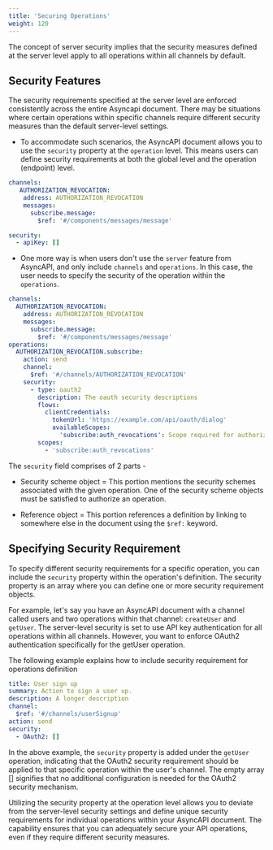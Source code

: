 ```yaml
---
title: 'Securing Operations'
weight: 120
---
```


The concept of server security implies that the security measures defined at the server level apply to all operations within all channels by default. 

## Security Features 

The security requirements specified at the server level are enforced consistently across the entire Asyncapi document. There may be situations where certain operations within specific channels require different security measures than the default server-level settings. 

- To accommodate such scenarios, the AsyncAPI document allows you to use the `security` property at the `operation` level. This means users can define security requirements at both the global level and the operation (endpoint) level.

```yaml
channels:
   AUTHORIZATION_REVOCATION:
    address: AUTHORIZATION_REVOCATION
    messages:
      subscribe.message:
        $ref: '#/components/messages/message'

security:
  - apiKey: []
```

- One more way is when users don't use the `server` feature from AsyncAPI, and only include `channels` and `operations`. In this case, the user needs to specify the security of the operation within the `operations`.

```yaml
channels:
  AUTHORIZATION_REVOCATION:
    address: AUTHORIZATION_REVOCATION
    messages:
      subscribe.message:
        $ref: '#/components/messages/message'
operations:
  AUTHORIZATION_REVOCATION.subscribe:
    action: send
    channel:
      $ref: '#/channels/AUTHORIZATION_REVOCATION'
    security:
      - type: oauth2
        description: The oauth security descriptions
        flows:
          clientCredentials:
            tokenUrl: 'https://example.com/api/oauth/dialog'
            availableScopes:
              'subscribe:auth_revocations': Scope required for authorization revocation topic
        scopes:
          - 'subscribe:auth_revocations'
```

The `security` field comprises of 2 parts -

- Security scheme object = This portion mentions the security schemes associated with the given operation. One of the security scheme objects must be satisfied to authorize an operation.

- Reference object = This portion references a definition by linking to somewhere else in the document using the `$ref:` keyword.

## Specifying Security Requirement 

To specify different security requirements for a specific operation, you can include the `security` property within the operation's definition. 
The security property is an array where you can define one or more security requirement objects.

For example, let's say you have an AsyncAPI document with a channel called users and two operations within that channel: `createUser` and `getUser`. 
The server-level security is set to use API key authentication for all operations within all channels. 
However, you want to enforce OAuth2 authentication specifically for the getUser operation.

The following example explains how to include security requirement for operations definition

```yaml
title: User sign up
summary: Action to sign a user up.
description: A longer description
channel:
  $ref: '#/channels/userSignup'
action: send
security:
  - OAuth2: []
```

In the above example, the `security` property is added under the `getUser` operation, indicating that the OAuth2 security requirement should be applied to that specific operation within the user's channel. The empty array [] signifies that no additional configuration is needed for the OAuth2 security mechanism.

Utilizing the security property at the operation level allows you to deviate from the server-level security settings and define unique security requirements for individual operations within your AsyncAPI document. The capability ensures that you can adequately secure your API operations, even if they require different security measures.
